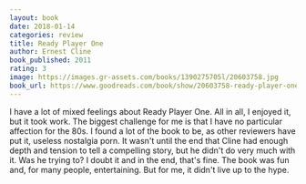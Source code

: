 ```yaml
---
layout: book
date: 2018-01-14
categories: review
title: Ready Player One
author: Ernest Cline
book_published: 2011
rating: 3
image: https://images.gr-assets.com/books/1390275705l/20603758.jpg
book_url: https://www.goodreads.com/book/show/20603758-ready-player-one
---
```

I have a lot of mixed feelings about Ready Player One. All in all, I enjoyed it, but it took work. The biggest challenge for me is that I have no particular affection for the 80s. I found a lot of the book to be, as other reviewers have put it, useless nostalgia porn. It wasn't until the end that Cline had enough depth and tension to tell a compelling story, but he didn't do very much with it. Was he trying to? I doubt it and in the end, that's fine. The book was fun and, for many people, entertaining. But for me, it didn't live up to the hype.
